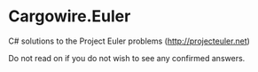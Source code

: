 # Cargowire.Euler
C# solutions to the Project Euler problems (http://projecteuler.net)

Do not read on if you do not wish to see any confirmed answers.